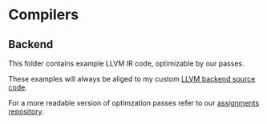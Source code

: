 # Compilers
## Backend
This folder contains example LLVM IR code, optimizable by our passes.

These examples will always be aliged to my custom [LLVM backend source code](https://github.com/mc-cat-tty/llvm-17.0.6-compilers).

For a more readable version of optimzation passes refer to our [assignments repository](https://github.com/ent0n29/compilers-assignments).